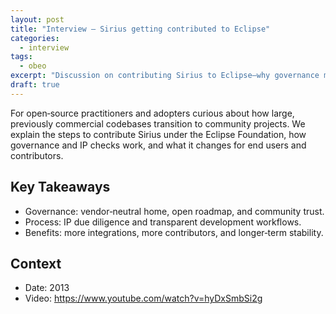 ```yaml
---
layout: post
title: "Interview — Sirius getting contributed to Eclipse"
categories:
  - interview
tags:
  - obeo
excerpt: "Discussion on contributing Sirius to Eclipse—why governance matters and what it enables."
draft: true
---
```


For open‑source practitioners and adopters curious about how large, previously commercial codebases transition to community projects. We explain the steps to contribute Sirius under the Eclipse Foundation, how governance and IP checks work, and what it changes for end users and contributors.

## Key Takeaways
- Governance: vendor‑neutral home, open roadmap, and community trust.
- Process: IP due diligence and transparent development workflows.
- Benefits: more integrations, more contributors, and longer‑term stability.

## Context
- Date: 2013
- Video: https://www.youtube.com/watch?v=hyDxSmbSi2g
